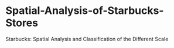 # Spatial-Analysis-of-Starbucks-Stores
Starbucks: Spatial Analysis and Classification of the Different Scale
